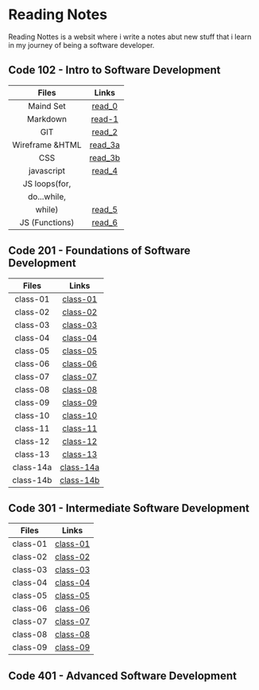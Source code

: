 # Reading Notes

Reading Nottes is a websit where i write a notes abut new stuff that i learn in my journey of being a software developer.

## Code 102 - Intro to Software Development

|      Files      |         Links         |
| :-------------: | :-------------------: |
|    Maind Set    |  [read_0](read_0.md)  |
|    Markdown     |  [read-1](read-1.md)  |
|       GIT       |  [read_2](read_2.md)  |
| Wireframe &HTML | [read_3a](read_3a.md) |
|       CSS       | [read_3b](read_3b.md) |
|   javascript    |  [read_4](read_4.md)  |
|  JS loops(for,  |                       |
|   do...while,   |                       |
|     while)      |  [read_5](read_5.md)  |
| JS (Functions)  |  [read_6](read_6.md)  |

## Code 201 - Foundations of Software Development

|  Files   |          Links          |
| :------: | :---------------------: |
| class-01 | [class-01](class-01.md) |
| class-02 | [class-02](class-02.md) |
| class-03 | [class-03](class-03.md) |
| class-04 | [class-04](class-04.md) |
| class-05 | [class-05](class-05.md) |
| class-06 | [class-06](class-06.md) |
| class-07 | [class-07](class-07.md) |
| class-08 | [class-08](class-08.md) |
| class-09 | [class-09](class-09.md) |
| class-10 | [class-10](class-10.md) |
| class-11 | [class-11](class-11.md) |
| class-12 | [class-12](class-12.md) |
| class-13 | [class-13](class-13.md) |
| class-14a| [class-14a](class-14a.md) |
| class-14b| [class-14b](class-14b.md) |

## Code 301 - Intermediate Software Development

|  Files   |          Links          |
| :------: | :---------------------: |
| class-01 | [class-01](301-read_1.md) |
| class-02 | [class-02](301-read_2.md) |
| class-03 | [class-03](301-read_3.md) |
| class-04 | [class-04](301-read_4.md) |
| class-05 | [class-05](301-read_5.md) |
| class-06 | [class-06](301-read_6.md) |
| class-07 | [class-07](301-read_7.md) |
| class-08 | [class-08](301-read_8.md) |
| class-09 | [class-09](301-read_9.md) |


## Code 401 - Advanced Software Development
